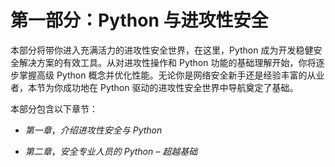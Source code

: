 # 第一部分：Python 与进攻性安全

本部分将带你进入充满活力的进攻性安全世界，在这里，Python 成为开发稳健安全解决方案的有效工具。从对进攻性操作和 Python 功能的基础理解开始，你将逐步掌握高级 Python 概念并优化性能。无论你是网络安全新手还是经验丰富的从业者，本节为你成功地在 Python 驱动的进攻性安全世界中导航奠定了基础。

本部分包含以下章节：

+   *第一章*，*介绍进攻性安全与 Python*

+   *第二章*，*安全专业人员的 Python – 超越基础*
